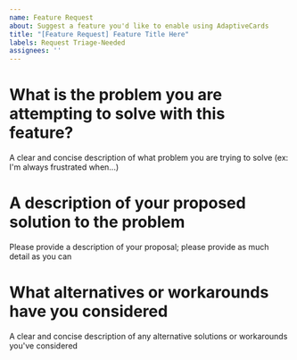 ```yaml
---
name: Feature Request
about: Suggest a feature you'd like to enable using AdaptiveCards
title: "[Feature Request] Feature Title Here"
labels: Request Triage-Needed
assignees: ''
---
```


# What is the problem you are attempting to solve with this feature?

A clear and concise description of what problem you are trying to solve (ex: I'm always frustrated when...)

# A description of your proposed solution to the problem

Please provide a description of your proposal; please provide as much detail as you can

# What alternatives or workarounds have you considered

A clear and concise description of any alternative solutions or workarounds you've considered
